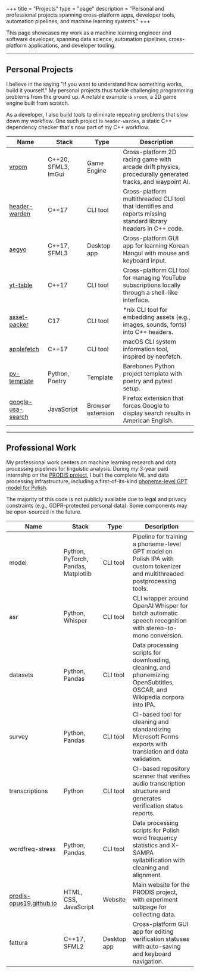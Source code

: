 +++
title = "Projects"
type = "page"
description = "Personal and professional projects spanning cross-platform apps, developer tools, automation pipelines, and machine learning systems."
+++

This page showcases my work as a machine learning engineer and software developer, spanning data science, automation pipelines, cross-platform applications, and developer tooling.

---

## Personal Projects

I believe in the saying "if you want to understand how something works, build it yourself." My personal projects thus tackle challenging programming problems from the ground up. A notable example is `vroom`, a 2D game engine built from scratch.

As a developer, I also build tools to eliminate repeating problems that slow down my workflow. One such project is `header-warden`, a static C++ dependency checker that's now part of my C++ workflow.

| Name                                                             | Stack               | Type              | Description                                                                                                     |
| ---------------------------------------------------------------- | ------------------- | ----------------- | --------------------------------------------------------------------------------------------------------------- |
| [vroom](https://github.com/ryouze/vroom)                         | C++20, SFML3, ImGui | Game Engine       | Cross-platform 2D racing game with arcade drift physics, procedurally generated tracks, and waypoint AI.        |
| [header-warden](https://github.com/ryouze/header-warden)         | C++17               | CLI tool          | Cross-platform multithreaded CLI tool that identifies and reports missing standard library headers in C++ code. |
| [aegyo](https://github.com/ryouze/aegyo)                         | C++17, SFML3        | Desktop app       | Cross-platform GUI app for learning Korean Hangul with mouse and keyboard input.                                |
| [yt-table](https://github.com/ryouze/yt-table)                   | C++17               | CLI tool          | Cross-platform CLI tool for managing YouTube subscriptions locally through a shell-like interface.              |
| [asset-packer](https://github.com/ryouze/asset-packer)           | C17                 | CLI tool          | *nix CLI tool for embedding assets (e.g., images, sounds, fonts) into C++ headers.                              |
| [applefetch](https://github.com/ryouze/applefetch)               | C++17               | CLI tool          | macOS CLI system information tool, inspired by neofetch.                                                        |
| [py-template](https://github.com/ryouze/py-template)             | Python, Poetry      | Template          | Barebones Python project template with poetry and pytest setup.                                                 |
| [google-usa-search](https://github.com/ryouze/google-usa-search) | JavaScript          | Browser extension | Firefox extension that forces Google to display search results in American English.                             |

---

## Professional Work

My professional work centers on machine learning research and data processing pipelines for linguistic analysis. During my 3-year paid internship on the [PRODIS project](https://prodis-opus19.github.io), I built the complete ML and data processing infrastructure, including a first-of-its-kind [phoneme-level GPT model for Polish](https://arxiv.org/abs/2404.10112).

The majority of this code is not publicly available due to legal and privacy constraints (e.g., GDPR-protected personal data). Some components may be open-sourced in the future.

| Name                                                       | Stack                               | Type        | Description                                                                                                                 |
| ---------------------------------------------------------- | ----------------------------------- | ----------- | --------------------------------------------------------------------------------------------------------------------------- |
| model                                                      | Python, PyTorch, Pandas, Matplotlib | CLI tool    | Pipeline for training a phoneme-level GPT model on Polish IPA with custom tokenizer and multithreaded postprocessing tools. |
| asr                                                        | Python, Whisper                     | CLI tool    | CLI wrapper around OpenAI Whisper for batch automatic speech recognition with stereo-to-mono conversion.                    |
| datasets                                                   | Python, Pandas                      | CLI tool    | Data processing scripts for downloading, cleaning, and phonemizing OpenSubtitles, OSCAR, and Wikipedia corpora into IPA.    |
| survey                                                     | Python, Pandas                      | CLI tool    | CI-based tool for cleaning and standardizing Microsoft Forms exports with translation and data validation.                  |
| transcriptions                                             | Python                              | CLI tool    | CI-based repository scanner that verifies audio transcription structure and generates verification status reports.          |
| wordfreq-stress                                            | Python, Pandas                      | CLI tool    | Data processing scripts for Polish word frequency statistics and X-SAMPA syllabification with cleaning and alignment.       |
| [prodis-opus19.github.io](https://prodis-opus19.github.io) | HTML, CSS, JavaScript               | Website     | Main website for the PRODIS project, with experiment subpage for collecting data.                                           |
| fattura                                                    | C++17, SFML2                        | Desktop app | Cross-platform GUI app for editing verification statuses with auto-saving and keyboard navigation.                          |
